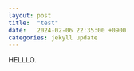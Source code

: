 ```yaml
---
layout: post
title:  "test"
date:   2024-02-06 22:35:00 +0900
categories: jekyll update
---
```

HELLLO.